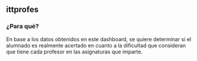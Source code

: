 ## ittprofes

### ¿Para qué?

En base a los datos obtenidos en este dashboard, se quiere determinar si el alumnado es realmente acertado en cuanto a la dificultad que consideran que tiene cada profesor en las asignaturas que imparte.
